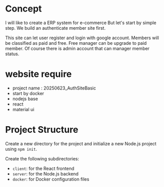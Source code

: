 # Concept
I will like to create a ERP system for e-commerce
But let's start by simple step.
We build an authenticate member site first.

This site can let user register and login with google account.
Members will be classified as paid and free.
Free manager can be upgrade to paid member. 
Of course there is admin account that can manager member status.

# website require
- project name : 20250623_AuthSiteBasic
- start by docker
- nodejs base
- react 
- material ui 


# Project Structure

Create a new directory for the project and initialize a new Node.js project using `npm init`.

Create the following subdirectories:

* `client`: for the React frontend
* `server`: for the Node.js backend
* `docker`: for Docker configuration files